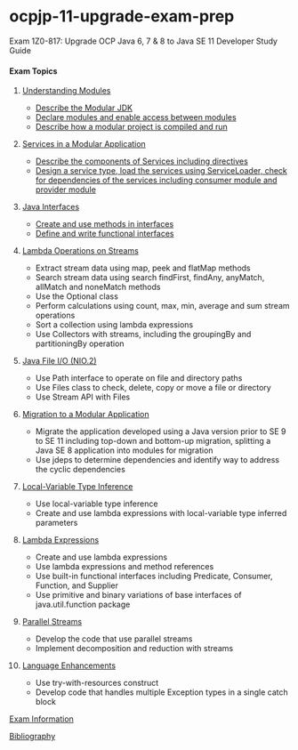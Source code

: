 # ocpjp-11-upgrade-exam-prep
Exam 1Z0-817: Upgrade OCP Java 6, 7 &amp; 8 to Java SE 11 Developer Study Guide

#### Exam Topics

1. ​[Understanding Modules​](notes/understanding_modules)
   * [Describe the Modular JDK​](notes/understanding_modules/describe_the_modular_jdk.md​)
   * [​Declare modules and enable access between modules​](notes/understanding_modules/declare_modules_and_enable_access_between_modules.md)
   * [​Describe how a modular project is compiled and run​](notes/understanding_modules/describe_how_a_modular_project_is_compiled_and_run.md)

2. [Services in a Modular Application](notes/services_in_a_modular_application)
    * [Describe the components of Services including directives](/notes/services_in_a_modular_application/describe_the_components_of_services_including_directives.md)
    * [Design a service type, load the services using ServiceLoader, check for dependencies of the services including
   consumer module and provider module](/notes/services_in_a_modular_application/design_service_type_load_using_service_loader_check_for_dependencies.md)

3. [Java Interfaces](notes/java_interfaces)
    * [Create and use methods in interfaces](notes/java_interfaces/create_and_use_methods_in_interfaces.md)
    * [Define and write functional interfaces](notes/java_interfaces/define_and_write_functional_interfaces.md)

4. [Lambda Operations on Streams](notes/lambda_operations_on_streams)
    * Extract stream data using map, peek and flatMap methods
    * Search stream data using search findFirst, findAny, anyMatch, allMatch and noneMatch methods
    * Use the Optional class
    * Perform calculations using count, max, min, average and sum stream operations
    * Sort a collection using lambda expressions
    * Use Collectors with streams, including the groupingBy and partitioningBy operation

5. [Java File I/O (NIO.2)](notes/java_file_io_nio2)
    * Use Path interface to operate on file and directory paths
    * Use Files class to check, delete, copy or move a file or directory
    * Use Stream API with Files

6. [Migration to a Modular Application](notes/migration_to_a_modular_application)
    * Migrate the application developed using a Java version prior to SE 9 to SE 11 including top-down and bottom-up
  migration, splitting a Java SE 8 application into modules for migration
    * Use jdeps to determine dependencies and identify way to address the cyclic dependencies

7. [Local-Variable Type Inference](notes/local_variable_type_inference)
    * Use local-variable type inference
    * Create and use lambda expressions with local-variable type inferred parameters

8. [Lambda Expressions](notes/lambda_expressions)
    * Create and use lambda expressions
    * Use lambda expressions and method references
    * Use built-in functional interfaces including Predicate, Consumer, Function, and Supplier
    * Use primitive and binary variations of base interfaces of java.util.function package

9. [Parallel Streams](notes/parallel_streams)
    * Develop the code that use parallel streams
    * Implement decomposition and reduction with streams

10. [Language Enhancements](notes/language_enhancements)
    * Use try-with-resources construct
    * Develop code that handles multiple Exception types in a single catch block
    
[Exam Information](notes/exam_information.md)

[Bibliography](notes/bibliography.md)